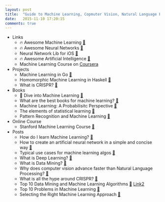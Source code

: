 ```yaml
---
layout: post
title:  "Guide to Machine Learning, Copmuter Vision, Natural Language Processing"
date:   2015-11-10 17:20:15
comments: true
---
```



- Links
    - :fire: Awesome Machine Learning [:link:](https://github.com/josephmisiti/awesome-machine-learning)
    - :fire: Awesome Neural Networks [:link:](https://github.com/ChristosChristofidis/awesome-deep-learning)
    - Neural Network Lib for iOS [:link:](http://nikolaypavlov.github.io/MLPNeuralNet/)
    - :fire: Awesome Artificial Intelligence [:link:](https://github.com/owainlewis/awesome-artificial-intelligence)
    - Machine Learning Course on [Coursera](https://www.coursera.org/learn/machine-learning)
- Projects
    - Machine Learning in Go [:link:](https://github.com/hsavit1/golearn)
    - Homomorphic Machine Learning in Haskell [:link:](https://github.com/mikeizbicki/HLearn)
    - What is CRISPR? [:link:](http://www.nature.com/news/crispr-the-disruptor-1.17673)
- Books
    - :raised_hands: Dive into Machine Learning [:link:](http://hangtwenty.github.io/dive-into-machine-learning/)
    - What are the best books for machine learning? [:link:](https://www.quora.com/Which-are-the-best-books-for-machine-learning)
    - Machine Learning: A Probabilisitc Perspective [:link:](http://www.cs.ubc.ca/~murphyk/MLbook/)
    - The elements of statistical learning [:link:](http://statweb.stanford.edu/~tibs/ElemStatLearn/printings/ESLII_print10.pdf)
    - Pattern Recognition and Machine Learning [:link:](http://research.microsoft.com/en-us/um/people/cmbishop/prml/)
- Online Course
    - Stanford Machine Learning Course [:link:](https://www.coursera.org/learn/machine-learning)
- Posts
    - How do I learn Machine Learning? [:link:](https://www.quora.com/How-do-I-learn-machine-learning-1)
    - How to create an artificial neural network in a simple and concise way [:link:](https://www.quora.com/Could-someone-explain-how-to-create-an-artificial-neural-network-in-a-simple-and-concise-way-that-doesnt-require-a-PhD-in-mathematics)
    - Typical use cases for machine learning algos [:link:](https://www.quora.com/What-are-the-typical-use-cases-for-different-machine-learning-algorithms)
    - What is Deep Learning? [:link:](https://www.quora.com/What-is-deep-learning) 
    - What is Data Mining? [:link:](https://www.quora.com/What-is-data-mining)
    - Why does computer vision advance faster than Natural Language Processing? [:link:](https://www.quora.com/Is-computer-vision-advancing-more-rapidly-than-natural-language-processing-NLP-right-now-If-so-why)
    - What is all the hype around CRISPR? [:link:](https://www.quora.com/What-is-editing-genomes-using-CRISPR-all-about/answer/Brian-Farley-3?srid=zSlG&share=1)
    - Top 10 Data Mining and Machine Learning Algorithms [:link:](https://www.quora.com/What-are-the-top-10-data-mining-or-machine-learning-algorithms/answer/Xavier-Amatriain) [Link2](https://www.quora.com/What-are-the-top-10-algorithms-every-researcher-in-Machine-Learning-should-know-about)
    - Top 10 Problems in Machine Learning [:link:](https://www.quora.com/What-are-the-top-10-problems-in-machine-learning)
    - Selecting the Right Machine Learning Approach [:link:](https://dzone.com/articles/selecting-the-right-machine-learning-approach)
